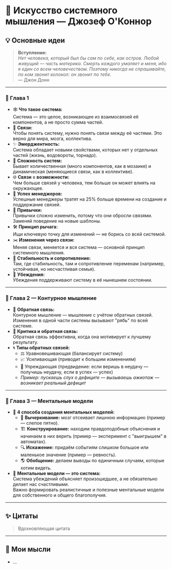 # 📘 Искусство системного мышления — Джозеф О'Коннор

## 💡 Основные идеи

> **Вступление:**  
> _Нет человека, который был бы сам по себе, как остров. Любой живущий — часть материка. Смерть каждого умаляет и меня, ибо я един со всем человечеством. Поэтому никогда не спрашивайте, по ком звонит колокол: он звонит по тебе._  
> — Джон Донн

---

### 🧩 Глава 1

- 🕸️ **Что такое система:**  
  Система — это целое, возникающее из взаимосвязей её компонентов, а не просто сумма частей.
- 🔗 **Связи:**  
  Чтобы понять систему, нужно понять связи между её частями. Это верно для мира, мозга, коллектива.
- ✨ **Эмерджентность:**  
  Система обладает новыми свойствами, которых нет у отдельных частей (жизнь, водовороты, торнадо).
- 🧩 **Сложность систем:**  
  Бывает количественная (много компонентов, как в мозаике) и динамическая (меняющиеся связи, как в коллективе).
- 🌐 **Связи = возможности:**  
  Чем больше связей у человека, тем больше он может влиять на окружающее.
- 👔 **Успех менеджеров:**  
  Успешные менеджеры тратят на 25% больше времени на создание и поддержание связей.
- 🔄 **Привычки:**  
  Привычки сложно изменить, потому что они обросли связями. Заменяй поведение на новые шаблоны.
- 🛠️ **Принцип рычага:**  
  Ищи ключевую точку для изменений — не борись со всей системой.
- ✂️ **Изменения через связи:**  
  Меняя связи, меняется и вся система — основной принцип системного мышления.
- 🏰 **Стабильность и сопротивление:**  
  Там, где стабильность, там и сопротивление переменам (например, устойчивая, но несчастливая семья).
- 💭 **Убеждения:**  
  Убеждения поддерживают систему в её нынешнем состоянии.

---

### 🔄 Глава 2 — Контурное мышление

- 📶 **Обратная связь:**  
  Контурное мышление — мышление с учётом обратных связей. Изменения в одной части системы вызывают "рябь" по всей системе.
- 💬 **Критика и обратная связь:**  
  Обратная связь эффективна, когда она мотивирует к лучшему результату.
- 🌀 **Типы обратных связей:**
  - ⚖️ Уравновешивающая (балансирует систему)
  - 📈 Усиливающая (приводит к большим изменениям)
  - 🔮 Упреждающая (предвидение: если веришь в неудачу — получишь неудачу, если в успех — успех)
  - _Пример: пускаешь слух о дефиците — вызываешь ажиотаж — возникает реальный дефицит_

---

### 🧠 Глава 3 — Ментальные модели

- 📝 **4 способа создания ментальных моделей:**
  - 🚫 **Вычеркивание:** мозг отсеивает лишнюю информацию (пример — слепое пятно).
  - 🏗️ **Конструирование:** находим правдоподобные объяснения и начинаем в них верить (пример — эксперимент с "выигрышем" в автоматах).
  - 🔍 **Искажение:** придаём событиям слишком большое или маленькое значение (пример — ревность).
  - 🌎 **Обобщение:** делаем выводы по единичным случаям, которые хотим видеть.
- 🔄 **Ментальные модели — это система:**  
  Система убеждений объясняет произошедшее, а не обязательно делает нас счастливыми.  
  Важно формировать реалистичные и полезные ментальные модели для собственного и общего благополучия.

---

## ✨ Цитаты

> Вдохновляющая цитата

---

## 🤔 Мои мысли

- ...
